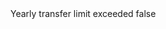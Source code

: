 <?xml version="1.0" encoding="UTF-8"?>
<CustomMetadata xmlns="http://soap.sforce.com/2006/04/metadata">
    <label>Yearly transfer limit exceeded</label>
    <protected>false</protected>
</CustomMetadata>
